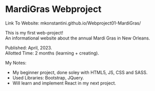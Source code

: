 # MardiGras Webproject
Link To Website: mkonstantini.github.io/Webproject01-MardiGras/  

This is my first web-project!  
An informational website about the annual Mardi Gras in New Orleans.  

Published: April, 2023.  
Allotted Time: 2 months (learning + creating).  

My Notes:
- My beginner project, done soley with HTML5, JS, CSS and SASS.
- Used Libraries: Bootstrap, JQuery. 
- Will learn and implement React in my next project.
